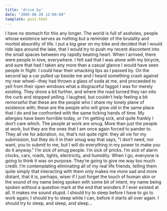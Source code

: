 ```yaml
---
title: 'drive by'
date: "2005-06-20 12:00:00"
template: post.html
---
```


I have no stomach for this any longer. The world is full of assholes, people whose existence serves as nothing but a reminder of the brutality and morbid absurdity of life. I put a big gear on my bike and decided that I would ride laps around the lake, that I would try to push my recent discontent into the small spaces between my rapidly beating heart. When I arrived, there were people in love, everywhere. I felt sad that I was alone with my bicycle, and sure that had I taken any more than a casual glance I would have seen people in flight. I could hear their smacking lips as I passed by. On the second lap a car pulled up beside me and I heard something crash against my rear wheel--they had thrown a glass of soda at me, and proceeded to yell from their open windows what a disgraceful faggot I was for merely existing. They drove a bit further, and where the road turned they ran into the curb and stopped yelling. I laughed, but couldn’t help feeling a bit remorseful that these are the people who I share my lonely plane of existence with; these are the people who will grow old in the same place that I do and be confronted with the same ticking hands of time. My allergies have been horrible today, or I’m getting sick, and quite frankly I don’t care which. The people at work are smug. More than just the people at work, but they are the ones that I am once again forced to pander to. They all vie for adoration, no, that’s not quite right: they all vie for my submission, but they do it in their smug way that says, "I don’t need, nor want, you to submit to me, but I will do everything in my power to make you do it anyway." I’m sick of smug people. I’m sick of pricks. I’m sick of alarm clocks, cars, roads, lights, electricity, and humidity. When I go, everyone is going to think it was on purpose. They’re going to give me way too much credit. I’m contemplating eliminating all of my real life friends, telling them quite simply that interacting with them only makes me more sad and more distant, that it is, perhaps, wiser if I just forget the touch of human skin or the sound of my name being spoken with some bit of intent, my name being spoken without a question mark at the end that wonders if I ever existed at all. It makes me sound stupid. I should try to sleep before I have to go to work again; I should try to sleep while I can, before it starts all over again. I should try to sleep, and sleep, and sleep...